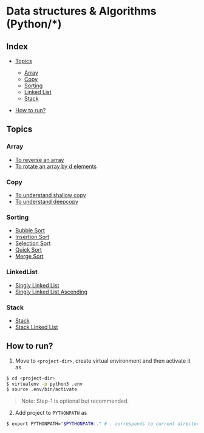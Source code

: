 # Data structures & Algorithms (Python/*)

## Index
* [Topics](https://github.com/sanjusci/algos#topics)
  * [Array](https://github.com/sanjusci/algos#array)
  * [Copy](https://github.com/sanjusci/algos#copy)
  * [Sorting](https://github.com/sanjusci/algos#sorting)
  * [Linked List](https://github.com/sanjusci/algos#linkedlist)
  * [Stack](https://github.com/sanjusci/algos#stack)

* [How to run?](https://github.com/sanjusci/algos#how-to-run)

## Topics

### Array
* [To reverse an array](https://github.com/sanjusci/algos/blob/master/Arrays/reverse.py)
* [To rotate an array by d elements](https://github.com/sanjusci/algos/blob/master/Arrays/rotation.py)

### Copy
* [To understand shallow copy](https://github.com/sanjusci/algos/blob/master/Copy/shallowcopy.py)
* [To understand deepcopy](https://github.com/sanjusci/algos/blob/master/Copy/deepcopy.py)

### Sorting
* [Bubble Sort](https://github.com/sanjusci/algos/blob/master/Sorting/bubble/BubbleSort.java)
* [Insertion Sort](https://github.com/sanjusci/algos/blob/master/Sorting/insertion/InsertionSort.java)
* [Selection Sort](https://github.com/sanjusci/algos/blob/master/Sorting/selection/SelectionSort.java)
* [Quick Sort](https://github.com/sanjusci/algos/blob/master/Sorting/quick/QuickSort.java)
* [Merge Sort](https://github.com/sanjusci/algos/blob/master/Sorting/merge/MergeSort.java)

### LinkedList
* [Singly Linked List](https://github.com/sanjusci/algos/blob/master/LinkedList/singly_linkedlist.py)
* [Singly Linked List Ascending](https://github.com/sanjusci/algos/blob/master/LinkedList/singly_linkedlist_asc.py)

### Stack
* [Stack](https://github.com/sanjusci/algos/blob/master/LinkedList/stack.py)
* [Stack Linked List](https://github.com/sanjusci/algos/blob/master/LinkedList/stack_linkedlist.py)


## How to run?
1. Move to ```<project-dir>```, create virtual environment and then activate it as

```sh
$ cd <project-dir>
$ virtualenv -p python3 .env
$ source .env/bin/activate
```
>Note: Step-1 is optional but recommended.

2. Add project to ```PYTHONPATH``` as

```sh
$ export PYTHONPATH="$PYTHONPATH:." # . corresponds to current directory(project-dir)
```
